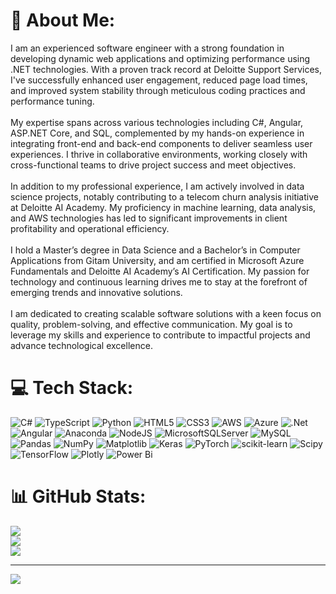 # 💫 About Me:
I am an experienced software engineer with a strong foundation in developing dynamic web applications and optimizing performance using .NET technologies. With a proven track record at Deloitte Support Services, I've successfully enhanced user engagement, reduced page load times, and improved system stability through meticulous coding practices and performance tuning.<br><br>My expertise spans across various technologies including C#, Angular, ASP.NET Core, and SQL, complemented by my hands-on experience in integrating front-end and back-end components to deliver seamless user experiences. I thrive in collaborative environments, working closely with cross-functional teams to drive project success and meet objectives.<br><br>In addition to my professional experience, I am actively involved in data science projects, notably contributing to a telecom churn analysis initiative at Deloitte AI Academy. My proficiency in machine learning, data analysis, and AWS technologies has led to significant improvements in client profitability and operational efficiency.<br><br>I hold a Master’s degree in Data Science and a Bachelor’s in Computer Applications from Gitam University, and am certified in Microsoft Azure Fundamentals and Deloitte AI Academy’s AI Certification. My passion for technology and continuous learning drives me to stay at the forefront of emerging trends and innovative solutions.<br><br>I am dedicated to creating scalable software solutions with a keen focus on quality, problem-solving, and effective communication. My goal is to leverage my skills and experience to contribute to impactful projects and advance technological excellence.


# 💻 Tech Stack:
![C#](https://img.shields.io/badge/c%23-%23239120.svg?style=for-the-badge&logo=csharp&logoColor=white) ![TypeScript](https://img.shields.io/badge/typescript-%23007ACC.svg?style=for-the-badge&logo=typescript&logoColor=white) ![Python](https://img.shields.io/badge/python-3670A0?style=for-the-badge&logo=python&logoColor=ffdd54) ![HTML5](https://img.shields.io/badge/html5-%23E34F26.svg?style=for-the-badge&logo=html5&logoColor=white) ![CSS3](https://img.shields.io/badge/css3-%231572B6.svg?style=for-the-badge&logo=css3&logoColor=white) ![AWS](https://img.shields.io/badge/AWS-%23FF9900.svg?style=for-the-badge&logo=amazon-aws&logoColor=white) ![Azure](https://img.shields.io/badge/azure-%230072C6.svg?style=for-the-badge&logo=microsoftazure&logoColor=white) ![.Net](https://img.shields.io/badge/.NET-5C2D91?style=for-the-badge&logo=.net&logoColor=white) ![Angular](https://img.shields.io/badge/angular-%23DD0031.svg?style=for-the-badge&logo=angular&logoColor=white) ![Anaconda](https://img.shields.io/badge/Anaconda-%2344A833.svg?style=for-the-badge&logo=anaconda&logoColor=white) ![NodeJS](https://img.shields.io/badge/node.js-6DA55F?style=for-the-badge&logo=node.js&logoColor=white) ![MicrosoftSQLServer](https://img.shields.io/badge/Microsoft%20SQL%20Server-CC2927?style=for-the-badge&logo=microsoft%20sql%20server&logoColor=white) ![MySQL](https://img.shields.io/badge/mysql-4479A1.svg?style=for-the-badge&logo=mysql&logoColor=white) ![Pandas](https://img.shields.io/badge/pandas-%23150458.svg?style=for-the-badge&logo=pandas&logoColor=white) ![NumPy](https://img.shields.io/badge/numpy-%23013243.svg?style=for-the-badge&logo=numpy&logoColor=white) ![Matplotlib](https://img.shields.io/badge/Matplotlib-%23ffffff.svg?style=for-the-badge&logo=Matplotlib&logoColor=black) ![Keras](https://img.shields.io/badge/Keras-%23D00000.svg?style=for-the-badge&logo=Keras&logoColor=white) ![PyTorch](https://img.shields.io/badge/PyTorch-%23EE4C2C.svg?style=for-the-badge&logo=PyTorch&logoColor=white) ![scikit-learn](https://img.shields.io/badge/scikit--learn-%23F7931E.svg?style=for-the-badge&logo=scikit-learn&logoColor=white) ![Scipy](https://img.shields.io/badge/SciPy-%230C55A5.svg?style=for-the-badge&logo=scipy&logoColor=%white) ![TensorFlow](https://img.shields.io/badge/TensorFlow-%23FF6F00.svg?style=for-the-badge&logo=TensorFlow&logoColor=white) ![Plotly](https://img.shields.io/badge/Plotly-%233F4F75.svg?style=for-the-badge&logo=plotly&logoColor=white) ![Power Bi](https://img.shields.io/badge/power_bi-F2C811?style=for-the-badge&logo=powerbi&logoColor=black)
# 📊 GitHub Stats:
![](https://github-readme-stats.vercel.app/api?username=GeddamSteephen&theme=dark&hide_border=false&include_all_commits=false&count_private=false)<br/>
![](https://github-readme-streak-stats.herokuapp.com/?user=GeddamSteephen&theme=dark&hide_border=false)<br/>
![](https://github-readme-stats.vercel.app/api/top-langs/?username=GeddamSteephen&theme=dark&hide_border=false&include_all_commits=false&count_private=false&layout=compact)

---
[![](https://visitcount.itsvg.in/api?id=GeddamSteephen&icon=0&color=0)](https://visitcount.itsvg.in)

<!-- Proudly created with GPRM ( https://gprm.itsvg.in ) -->

